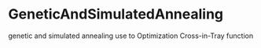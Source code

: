 # GeneticAndSimulatedAnnealing
genetic and simulated annealing use to Optimization Cross-in-Tray function
